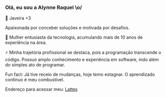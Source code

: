 ### Olá, eu sou a Alynne Raquel \o/

🔭 Javeira <3

Apaixonada por conceber soluções e motivada por desafios.

🌱 Mulher entusiasta da tecnologia, acumulando mais de 10 anos de experiência na área.

⚡ Minha trajetória profissional se destaca, pois a programação transcende o código. Possuo amplo conhecimento e experiência em software, indo além do simples ato de programar.

Fun fact: Já tive receio de mudanças, hoje temo estagnar. O aprendizado contínuo é meu combustível.

Endereço para acessar meu:  [Lattes](https://lattes.cnpq.br/3605688074357871)

